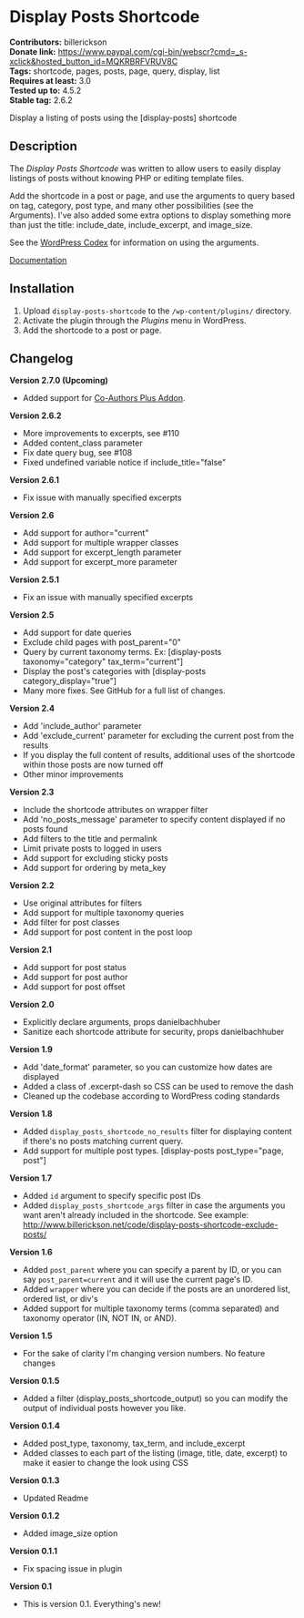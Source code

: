 # Display Posts Shortcode #

**Contributors:** billerickson  
**Donate link:** https://www.paypal.com/cgi-bin/webscr?cmd=_s-xclick&hosted_button_id=MQKRBRFVRUV8C  
**Tags:** shortcode, pages, posts, page, query, display, list  
**Requires at least:** 3.0  
**Tested up to:** 4.5.2  
**Stable tag:** 2.6.2  

Display a listing of posts using the [display-posts] shortcode

## Description ##

The *Display Posts Shortcode* was written to allow users to easily display listings of posts without knowing PHP or editing template files.

Add the shortcode in a post or page, and use the arguments to query based on tag, category, post type, and many other possibilities (see the Arguments). I've also added some extra options to display something more than just the title: include_date, include_excerpt, and image_size.

See the [WordPress Codex](http://codex.wordpress.org/Class_Reference/WP_Query) for information on using the arguments.

[Documentation](https://github.com/billerickson/display-posts-shortcode/wiki)

## Installation ##

1. Upload `display-posts-shortcode` to the `/wp-content/plugins/` directory.
1. Activate the plugin through the *Plugins* menu in WordPress.
1. Add the shortcode to a post or page. 


## Changelog ##

**Version 2.7.0 (Upcoming)**
* Added support for [Co-Authors Plus Addon](https://github.com/billerickson/dps-coauthor-addon).

**Version 2.6.2**
* More improvements to excerpts, see #110
* Added content_class parameter
* Fix date query bug, see #108
* Fixed undefined variable notice if include_title="false"

**Version 2.6.1**
* Fix issue with manually specified excerpts

**Version 2.6**

* Add support for author="current"
* Add support for multiple wrapper classes
* Add support for excerpt_length parameter
* Add support for excerpt_more parameter

**Version 2.5.1**

* Fix an issue with manually specified excerpts

**Version 2.5**

* Add support for date queries
* Exclude child pages with post_parent="0"
* Query by current taxonomy terms. Ex: [display-posts taxonomy="category" tax_term="current"]
* Display the post's categories with [display-posts category_display="true"]
* Many more fixes. See GitHub for a full list of changes.

**Version 2.4**

* Add 'include_author' parameter
* Add 'exclude_current' parameter for excluding the current post from the results
* If you display the full content of results, additional uses of the shortcode within those posts are now turned off
* Other minor improvements

**Version 2.3**

* Include the shortcode attributes on wrapper filter
* Add 'no_posts_message' parameter to specify content displayed if no posts found
* Add filters to the title and permalink
* Limit private posts to logged in users
* Add support for excluding sticky posts
* Add support for ordering by meta_key

**Version 2.2**

* Use original attributes for filters
* Add support for multiple taxonomy queries
* Add filter for post classes
* Add support for post content in the post loop

**Version 2.1**

* Add support for post status
* Add support for post author
* Add support for post offset

**Version 2.0**

* Explicitly declare arguments, props danielbachhuber 
* Sanitize each shortcode attribute for security, props danielbachhuber

**Version 1.9**

* Add 'date_format' parameter, so you can customize how dates are displayed
* Added a class of .excerpt-dash so CSS can be used to remove the dash
* Cleaned up the codebase according to WordPress coding standards

**Version 1.8**

* Added `display_posts_shortcode_no_results` filter for displaying content if there's no posts matching current query.
* Add support for multiple post types. [display-posts post_type="page, post"]

**Version 1.7**

* Added `id` argument to specify specific post IDs
* Added `display_posts_shortcode_args` filter in case the arguments you want aren't already included in the shortcode. See example: http://www.billerickson.net/code/display-posts-shortcode-exclude-posts/

**Version 1.6**

* Added `post_parent` where you can specify a parent by ID, or you can say `post_parent=current` and it will use the current page's ID.
* Added `wrapper` where you can decide if the posts are an unordered list, ordered list, or div's
* Added support for multiple taxonomy terms (comma separated) and taxonomy operator (IN, NOT IN, or AND).

**Version 1.5**
* For the sake of clarity I'm changing version numbers. No feature changes

**Version 0.1.5**
* Added a filter (display_posts_shortcode_output) so you can modify the output of individual posts however you like.

**Version 0.1.4**

* Added post_type, taxonomy, tax_term, and include_excerpt
* Added classes to each part of the listing (image, title, date, excerpt) to make it easier to change the look using CSS

**Version 0.1.3**

* Updated Readme

**Version 0.1.2**

* Added image_size option

**Version 0.1.1**

* Fix spacing issue in plugin

**Version 0.1**

* This is version 0.1.  Everything's new!


